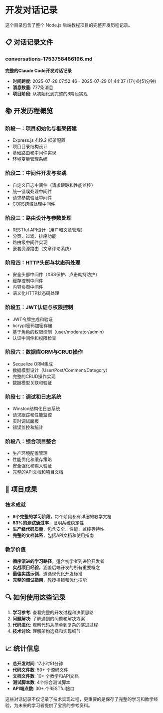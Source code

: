 # 开发对话记录

这个目录包含了整个 Node.js 后端教程项目的完整开发历程记录。

## 📋 对话记录文件

### conversations-1753758486196.md
**完整的Claude Code开发对话记录**
- **时间跨度**: 2025-07-28 07:52:46 - 2025-07-29 01:44:37 (17小时51分钟)
- **消息数量**: 777条消息
- **项目阶段**: 从初始化到完整的8阶段实现

## 📚 开发历程概览

### 阶段一：项目初始化与框架搭建
- Express.js 4.19.2 框架配置
- 项目目录结构设计
- 基础路由和中间件实现
- 环境变量管理系统

### 阶段二：中间件开发与实践
- 自定义日志中间件（请求跟踪和性能监控）
- 统一错误处理中间件
- 请求参数验证中间件
- CORS跨域处理中间件

### 阶段三：路由设计与参数处理
- RESTful API设计（用户和文章管理）
- 分页、过滤、排序功能
- 路由级中间件实现
- 嵌套资源路由（文章评论系统）

### 阶段四：HTTP头部与状态码处理
- 安全头部中间件（XSS保护、点击劫持防护）
- 缓存控制中间件
- 内容协商中间件
- 语义化HTTP状态码处理

### 阶段五：JWT认证与权限控制
- JWT令牌生成和验证
- bcrypt密码加密存储
- 基于角色的权限控制（user/moderator/admin）
- 认证中间件和权限检查

### 阶段六：数据库ORM与CRUD操作
- Sequelize ORM集成
- 数据模型设计（User/Post/Comment/Category）
- 完整的CRUD操作实现
- 数据模型关联和验证

### 阶段七：调试和日志系统
- Winston结构化日志系统
- 请求跟踪和性能监控
- 实时调试面板
- 错误监控和统计

### 阶段八：综合项目整合
- 生产环境配置管理
- 性能优化和缓存策略
- 安全强化和输入验证
- 完整的API文档和项目文档

## 🎯 项目成果

### 技术成就
- **8个完整的学习阶段**，每个阶段都有详细的教学文档
- **83%的测试通过率**，证明系统稳定性
- **生产级代码质量**，包含安全、性能、监控等特性
- **完整的文档体系**，包括API文档和使用指南

### 教学价值
- **循序渐进的学习路径**，适合初学者到进阶开发者
- **实战项目经验**，涵盖后端开发的所有重要概念
- **最佳实践示例**，遵循现代化开发标准
- **完整的调试指南**，教授排错和优化技能

## 🔍 如何使用这些记录

1. **学习参考**: 查看完整的开发过程和决策思路
2. **问题解决**: 了解遇到的问题和解决方案
3. **代码进化**: 观察代码从简单到复杂的演进过程
4. **技术讨论**: 理解架构选择和实现细节

## 📈 统计信息

- **总开发时间**: 17小时51分钟
- **代码文件数**: 50+ 个源码文件
- **文档文件数**: 10+ 个教学和API文档
- **测试脚本数**: 4个综合测试脚本
- **API端点数**: 30+ 个RESTful接口

这些对话记录不仅记录了技术实现过程，更重要的是保存了完整的学习和教学经验，为未来的学习者提供了宝贵的参考资料。